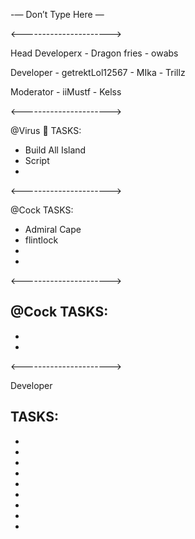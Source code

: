 -— Don’t Type Here —


<---------------------->

Head Developerx - Dragon fries - owabs

Developer - getrektLol12567 - MIka - Trillz

Moderator - iiMustf - Kelss

<---------------------->


@Virus :sparkler: TASKS:
- Build All Island
- Script 
-

<---------------------->

@Cock TASKS:
- Admiral Cape
- flintlock
- 
-

<---------------------->

@Cock TASKS:
-
-
-

<---------------------->



Developer

TASKS:
- 
- 
- 
- 
- 
- 
-
- 
- 
-
